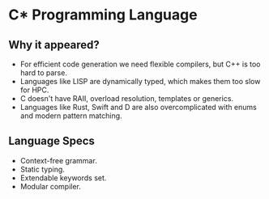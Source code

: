 # C* Programming Language

## Why it appeared?

- For efficient code generation we need flexible compilers, but C++ is too hard to parse.
- Languages like LISP are dynamically typed, which makes them too slow for HPC.
- C doesn't have RAII, overload resolution, templates or generics.
- Languages like Rust, Swift and D are also overcomplicated with enums and modern pattern matching.

## Language Specs

- Context-free grammar.
- Static typing.
- Extendable keywords set.
- Modular compiler.
